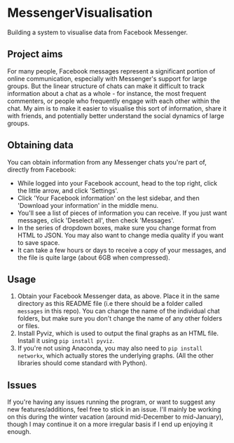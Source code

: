 # MessengerVisualisation
Building a system to visualise data from Facebook Messenger.

## Project aims

For many people, Facebook messages represent a significant portion of online communication, especially with Messenger's support for large groups. But the linear structure of chats can make it difficult to track information about a chat as a whole - for instance, the most frequent commenters, or people who frequently engage with each other within the chat. My aim is to make it easier to visualise this sort of information, share it with friends, and potentially better understand the social dynamics of large groups.

## Obtaining data

You can obtain information from any Messenger chats you're part of, directly from Facebook:

* While logged into your Facebook account, head to the top right, click the little arrow, and click 'Settings'.
* Click 'Your Facebook information' on the lest sidebar, and then 'Download your information' in the middle menu.
* You'll see a list of pieces of information you can receive. If you just want messages, click 'Deselect all', then check 'Messages'.
* In the series of dropdown boxes, make sure you change format from HTML to JSON. You may also want to change media quality if you want to save space.
* It can take a few hours or days to receive a copy of your messages, and the file is quite large (about 6GB when compressed).

## Usage

1. Obtain your Facebook Messenger data, as above. Place it in the same directory as this README file (i.e there should be a folder called `messages` in this repo). You can change the name of the individual chat folders, but make sure you don't change the name of any other folders or files.
2. Install Pyviz, which is used to output the final graphs as an HTML file. Install it using `pip install pyviz`.
3. If you're not using Anaconda, you may also need to `pip install networkx`, which actually stores the underlying graphs. (All the other libraries should come standard with Python).

## Issues

If you're having any issues running the program, or want to suggest any new features/additions, feel free to stick in an issue. I'll mainly be working on this during the winter vacation (around mid-December to mid-January), though I may continue it on a more irregular basis if I end up enjoying it enough.